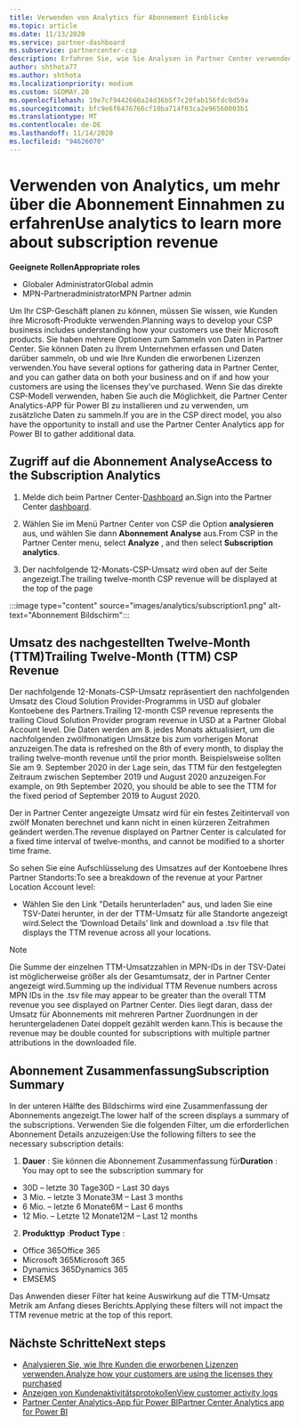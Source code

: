 ```yaml
---
title: Verwenden von Analytics für Abonnement Einblicke
ms.topic: article
ms.date: 11/13/2020
ms.service: partner-dashboard
ms.subservice: partnercenter-csp
description: Erfahren Sie, wie Sie Analysen in Partner Center verwenden können, um Ihr Unternehmen besser zu verstehen und zu erfahren, wie Ihre Kunden die erworbenen Lizenzen verwenden.
author: shthota77
ms.author: shthota
ms.localizationpriority: medium
ms.custom: SEOMAY.20
ms.openlocfilehash: 19e7cf9442660a24d36b5f7c20fab156fdc0d59a
ms.sourcegitcommit: bfc9e6f6476766cf10ba714f03ca2e96560003b1
ms.translationtype: MT
ms.contentlocale: de-DE
ms.lasthandoff: 11/14/2020
ms.locfileid: "94626070"
---
```

# <a name="use-analytics-to-learn-more-about-subscription-revenue"></a><span data-ttu-id="33aa4-103">Verwenden von Analytics, um mehr über die Abonnement Einnahmen zu erfahren</span><span class="sxs-lookup"><span data-stu-id="33aa4-103">Use analytics to learn more about subscription revenue</span></span>

<span data-ttu-id="33aa4-104">**Geeignete Rollen**</span><span class="sxs-lookup"><span data-stu-id="33aa4-104">**Appropriate roles**</span></span>

- <span data-ttu-id="33aa4-105">Globaler Administrator</span><span class="sxs-lookup"><span data-stu-id="33aa4-105">Global admin</span></span>
- <span data-ttu-id="33aa4-106">MPN-Partneradministrator</span><span class="sxs-lookup"><span data-stu-id="33aa4-106">MPN Partner admin</span></span>

<span data-ttu-id="33aa4-107">Um Ihr CSP-Geschäft planen zu können, müssen Sie wissen, wie Kunden ihre Microsoft-Produkte verwenden.</span><span class="sxs-lookup"><span data-stu-id="33aa4-107">Planning ways to develop your CSP business includes understanding how your customers use their Microsoft products.</span></span> <span data-ttu-id="33aa4-108">Sie haben mehrere Optionen zum Sammeln von Daten in Partner Center. Sie können Daten zu Ihrem Unternehmen erfassen und Daten darüber sammeln, ob und wie Ihre Kunden die erworbenen Lizenzen verwenden.</span><span class="sxs-lookup"><span data-stu-id="33aa4-108">You have several options for gathering data in Partner Center, and you can gather data on both your business and on if and how your customers are using the licenses they've purchased.</span></span> <span data-ttu-id="33aa4-109">Wenn Sie das direkte CSP-Modell verwenden, haben Sie auch die Möglichkeit, die Partner Center Analytics-APP für Power BI zu installieren und zu verwenden, um zusätzliche Daten zu sammeln.</span><span class="sxs-lookup"><span data-stu-id="33aa4-109">If you are in the CSP direct model, you also have the opportunity to install and use the Partner Center Analytics app for Power BI to gather additional data.</span></span>

## <a name="access-to-the-subscription-analytics"></a><span data-ttu-id="33aa4-110">Zugriff auf die Abonnement Analyse</span><span class="sxs-lookup"><span data-stu-id="33aa4-110">Access to the Subscription Analytics</span></span>

1. <span data-ttu-id="33aa4-111">Melde dich beim Partner Center-[Dashboard](https://partner.microsoft.com/dashboard/home) an.</span><span class="sxs-lookup"><span data-stu-id="33aa4-111">Sign into the Partner Center [dashboard](https://partner.microsoft.com/dashboard/home).</span></span>
1. <span data-ttu-id="33aa4-112">Wählen Sie im Menü Partner Center von CSP die Option **analysieren** aus, und wählen Sie dann **Abonnement Analyse** aus.</span><span class="sxs-lookup"><span data-stu-id="33aa4-112">From CSP in the Partner Center menu, select **Analyze** , and then select **Subscription analytics**.</span></span>

1. <span data-ttu-id="33aa4-113">Der nachfolgende 12-Monats-CSP-Umsatz wird oben auf der Seite angezeigt.</span><span class="sxs-lookup"><span data-stu-id="33aa4-113">The trailing twelve-month CSP revenue will be displayed at the top of the page</span></span>

:::image type="content" source="images/analytics/subscription1.png" alt-text="Abonnement Bildschirm":::

## <a name="trailing-twelve-month-ttm-csp-revenue"></a><span data-ttu-id="33aa4-115">Umsatz des nachgestellten Twelve-Month (TTM)</span><span class="sxs-lookup"><span data-stu-id="33aa4-115">Trailing Twelve-Month (TTM) CSP Revenue</span></span>

<span data-ttu-id="33aa4-116">Der nachfolgende 12-Monats-CSP-Umsatz repräsentiert den nachfolgenden Umsatz des Cloud Solution Provider-Programms in USD auf globaler Kontoebene des Partners.</span><span class="sxs-lookup"><span data-stu-id="33aa4-116">Trailing 12-month CSP revenue represents the trailing Cloud Solution Provider program revenue in USD at a Partner Global Account level.</span></span> <span data-ttu-id="33aa4-117">Die Daten werden am 8. jedes Monats aktualisiert, um die nachfolgenden zwölfmonatigen Umsätze bis zum vorherigen Monat anzuzeigen.</span><span class="sxs-lookup"><span data-stu-id="33aa4-117">The data is refreshed on the 8th of every month, to display the trailing twelve-month revenue until the prior month.</span></span> <span data-ttu-id="33aa4-118">Beispielsweise sollten Sie am 9. September 2020 in der Lage sein, das TTM für den festgelegten Zeitraum zwischen September 2019 und August 2020 anzuzeigen.</span><span class="sxs-lookup"><span data-stu-id="33aa4-118">For example, on 9th September 2020, you should be able to see the TTM for the fixed period of September 2019 to August 2020.</span></span>

<span data-ttu-id="33aa4-119">Der in Partner Center angezeigte Umsatz wird für ein festes Zeitintervall von zwölf Monaten berechnet und kann nicht in einen kürzeren Zeitrahmen geändert werden.</span><span class="sxs-lookup"><span data-stu-id="33aa4-119">The revenue displayed on Partner Center is calculated for a fixed time interval of twelve-months, and cannot be modified to a shorter time frame.</span></span>

<span data-ttu-id="33aa4-120">So sehen Sie eine Aufschlüsselung des Umsatzes auf der Kontoebene Ihres Partner Standorts:</span><span class="sxs-lookup"><span data-stu-id="33aa4-120">To see a breakdown of the revenue at your Partner Location Account level:</span></span>

- <span data-ttu-id="33aa4-121">Wählen Sie den Link "Details herunterladen" aus, und laden Sie eine TSV-Datei herunter, in der der TTM-Umsatz für alle Standorte angezeigt wird.</span><span class="sxs-lookup"><span data-stu-id="33aa4-121">Select the ‘Download Details’ link and download a .tsv file that displays the TTM revenue across all your locations.</span></span>

>[!NOTE] 
><span data-ttu-id="33aa4-122">Die Summe der einzelnen TTM-Umsatzzahlen in MPN-IDs in der TSV-Datei ist möglicherweise größer als der Gesamtumsatz, der in Partner Center angezeigt wird.</span><span class="sxs-lookup"><span data-stu-id="33aa4-122">Summing up the individual TTM Revenue numbers across MPN IDs in the .tsv file may appear to be greater than the overall TTM revenue you see displayed on Partner Center.</span></span> <span data-ttu-id="33aa4-123">Dies liegt daran, dass der Umsatz für Abonnements mit mehreren Partner Zuordnungen in der heruntergeladenen Datei doppelt gezählt werden kann.</span><span class="sxs-lookup"><span data-stu-id="33aa4-123">This is because the revenue may be double counted for subscriptions with multiple partner attributions in the downloaded file.</span></span>

## <a name="subscription-summary"></a><span data-ttu-id="33aa4-124">Abonnement Zusammenfassung</span><span class="sxs-lookup"><span data-stu-id="33aa4-124">Subscription Summary</span></span>

<span data-ttu-id="33aa4-125">In der unteren Hälfte des Bildschirms wird eine Zusammenfassung der Abonnements angezeigt.</span><span class="sxs-lookup"><span data-stu-id="33aa4-125">The lower half of the screen displays a summary of the subscriptions.</span></span> <span data-ttu-id="33aa4-126">Verwenden Sie die folgenden Filter, um die erforderlichen Abonnement Details anzuzeigen:</span><span class="sxs-lookup"><span data-stu-id="33aa4-126">Use the following filters to see the necessary subscription details:</span></span>  

1. <span data-ttu-id="33aa4-127">**Dauer** : Sie können die Abonnement Zusammenfassung für</span><span class="sxs-lookup"><span data-stu-id="33aa4-127">**Duration** : You may opt to see the subscription summary for</span></span> 

- <span data-ttu-id="33aa4-128">30D – letzte 30 Tage</span><span class="sxs-lookup"><span data-stu-id="33aa4-128">30D – Last 30 days</span></span>
- <span data-ttu-id="33aa4-129">3 Mio. – letzte 3 Monate</span><span class="sxs-lookup"><span data-stu-id="33aa4-129">3M – Last 3 months</span></span>
- <span data-ttu-id="33aa4-130">6 Mio. – letzte 6 Monate</span><span class="sxs-lookup"><span data-stu-id="33aa4-130">6M – Last 6 months</span></span>
- <span data-ttu-id="33aa4-131">12 Mio. – Letzte 12 Monate</span><span class="sxs-lookup"><span data-stu-id="33aa4-131">12M – Last 12 months</span></span>

2. <span data-ttu-id="33aa4-132">**Produkttyp** :</span><span class="sxs-lookup"><span data-stu-id="33aa4-132">**Product Type** :</span></span>
 
- <span data-ttu-id="33aa4-133">Office 365</span><span class="sxs-lookup"><span data-stu-id="33aa4-133">Office 365</span></span>
- <span data-ttu-id="33aa4-134">Microsoft 365</span><span class="sxs-lookup"><span data-stu-id="33aa4-134">Microsoft 365</span></span>
- <span data-ttu-id="33aa4-135">Dynamics 365</span><span class="sxs-lookup"><span data-stu-id="33aa4-135">Dynamics 365</span></span>
- <span data-ttu-id="33aa4-136">EMS</span><span class="sxs-lookup"><span data-stu-id="33aa4-136">EMS</span></span>

<span data-ttu-id="33aa4-137">Das Anwenden dieser Filter hat keine Auswirkung auf die TTM-Umsatz Metrik am Anfang dieses Berichts.</span><span class="sxs-lookup"><span data-stu-id="33aa4-137">Applying these filters will not impact the TTM revenue metric at the top of this report.</span></span>


 
## <a name="next-steps"></a><span data-ttu-id="33aa4-138">Nächste Schritte</span><span class="sxs-lookup"><span data-stu-id="33aa4-138">Next steps</span></span>

- [<span data-ttu-id="33aa4-139">Analysieren Sie, wie Ihre Kunden die erworbenen Lizenzen verwenden.</span><span class="sxs-lookup"><span data-stu-id="33aa4-139">Analyze how your customers are using the licenses they purchased</span></span>](increasing-adoption-and-satisfaction.md)  
- [<span data-ttu-id="33aa4-140">Anzeigen von Kundenaktivitätsprotokollen</span><span class="sxs-lookup"><span data-stu-id="33aa4-140">View customer activity logs</span></span>](activity-logs.md)
- [<span data-ttu-id="33aa4-141">Partner Center Analytics-App für Power BI</span><span class="sxs-lookup"><span data-stu-id="33aa4-141">Partner Center Analytics app for Power BI</span></span>](power-bi-app-for-direct-partners.md)






